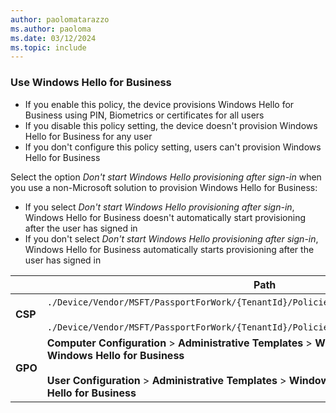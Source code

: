 ```yaml
---
author: paolomatarazzo
ms.author: paoloma
ms.date: 03/12/2024
ms.topic: include
---
```


### Use Windows Hello for Business

- If you enable this policy, the device provisions Windows Hello for Business using PIN, Biometrics or certificates for all users
- If you disable this policy setting, the device doesn't provision Windows Hello for Business for any user
- If you don't configure this policy setting, users can't provision Windows Hello for Business

Select the option *Don't start Windows Hello provisioning after sign-in* when you use a non-Microsoft solution to provision Windows Hello for Business:

- If you select *Don't start Windows Hello provisioning after sign-in*, Windows Hello for Business doesn't automatically start provisioning after the user has signed in
- If you don't select *Don't start Windows Hello provisioning after sign-in*, Windows Hello for Business automatically starts provisioning after the user has signed in

|  | Path |
|--|--|
| **CSP** | `./Device/Vendor/MSFT/PassportForWork/{TenantId}/Policies/`[UsePassportForWork](/windows/client-management/mdm/passportforwork-csp#devicetenantidpoliciesusepassportforwork) <br><br> `./Device/Vendor/MSFT/PassportForWork/{TenantId}/Policies/`[DisablePostLogonProvisioning](/windows/client-management/mdm/passportforwork-csp#devicetenantidpoliciesdisablepostlogonprovisioning)|
| **GPO** | **Computer Configuration** > **Administrative Templates** > **Windows Components** > **Windows Hello for Business** <br><br>**User Configuration** > **Administrative Templates** > **Windows Components** > **Windows Hello for Business**|
